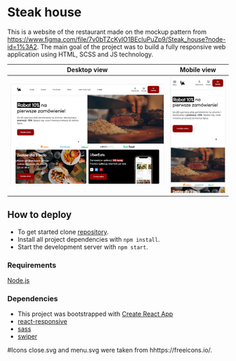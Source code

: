 # Steak house
This is a website of the restaurant made on the mockup pattern from https://www.figma.com/file/7v0bTZcKyIO1BEcluPuZp9/Steak_house?node-id=1%3A2.
The main goal of the project was to build a fully responsive web application using HTML, SCSS and JS technology.

| Desktop view   | Mobile view |
|  :---:          |     :---:     |
|![my screenshots](src/screenshots/desktop-view.png) | ![my screenshots](src/screenshots/mobile-view.png)|
## How to deploy
* To get started clone [repository](https://github.com/pressR2/Steak-House.git).
* Install all project dependencies with `npm install`.
* Start the development server with `npm start`.
### Requirements
[Node.js](https://nodejs.org)
### Dependencies
* This project was bootstrapped with [Create React App](https://github.com/facebook/create-react-app)
* [react-responsive](https://github.com/contra/react-responsive)
* [sass](https://sass-lang.com/)
* [swiper](https://swiperjs.com/)

#Icons close.svg and menu.svg were taken from hhttps://freeicons.io/.
